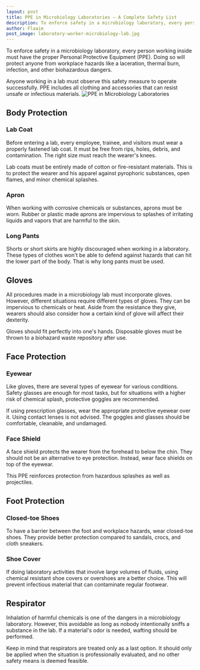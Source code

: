 ```yaml
---
layout: post
title: PPE in Microbiology Laboratories — A Complete Safety List
description: To enforce safety in a microbiology laboratory, every person working inside must have the proper Personal Protective Equipment (PPE). Doing so will protect anyone from workplace hazards like a laceration, thermal burn, infection, and other biohazardous dangers.
author: Flaaim
post_image: laboratory-worker-microbiology-lab.jpg
---
```


To enforce safety in a microbiology laboratory, every person working inside must have the proper Personal Protective Equipment (PPE). Doing so will protect anyone from workplace hazards like a laceration, thermal burn, infection, and other biohazardous dangers.

Anyone working in a lab must observe this safety measure to operate successfully. PPE includes all clothing and accessories that can resist unsafe or infectious materials.
![PPE in Microbiology Laboratories](https://safetyworkblog.com/assets/laboratory-worker-microbiology-lab.jpg)
## Body Protection


### Lab Coat

Before entering a lab, every employee, trainee, and visitors must wear a properly fastened lab coat. It must be free from rips, holes, debris, and contamination. The right size must reach the wearer's knees.

Lab coats must be entirely made of cotton or fire-resistant materials. This is to protect the wearer and his apparel against pyrophoric substances, open flames, and minor chemical splashes.

### Apron

When working with corrosive chemicals or substances, aprons must be worn. Rubber or plastic made aprons are impervious to splashes of irritating liquids and vapors that are harmful to the skin.

### Long Pants

Shorts or short skirts are highly discouraged when working in a laboratory. These types of clothes won't be able to defend against hazards that can hit the lower part of the body. That is why long pants must be used.

## Gloves


All procedures made in a microbiology lab must incorporate gloves. However, different situations require different types of gloves. They can be impervious to chemicals or heat. Aside from the resistance they give, wearers should also consider how a certain kind of glove will affect their dexterity.



Gloves should fit perfectly into one's hands. Disposable gloves must be thrown to a biohazard waste repository after use.



## Face Protection


### Eyewear


Like gloves, there are several types of eyewear for various conditions. Safety glasses are enough for most tasks, but for situations with a higher risk of chemical splash, protective goggles are recommended.



If using prescription glasses, wear the appropriate protective eyewear over it. Using contact lenses is not advised. The goggles and glasses should be comfortable, cleanable, and undamaged.



### Face Shield


A face shield protects the wearer from the forehead to below the chin. They should not be an alternative to eye protection. Instead, wear face shields on top of the eyewear.



This PPE reinforces protection from hazardous splashes as well as projectiles.



## Foot Protection


### Closed-toe Shoes


To have a barrier between the foot and workplace hazards, wear closed-toe shoes. They provide better protection compared to sandals, crocs, and cloth sneakers.



### Shoe Cover


If doing laboratory activities that involve large volumes of fluids, using chemical resistant shoe covers or overshoes are a better choice. This will prevent infectious material that can contaminate regular footwear.



## Respirator


Inhalation of harmful chemicals is one of the dangers in a microbiology laboratory. However, this avoidable as long as nobody intentionally sniffs a substance in the lab. If a material's odor is needed, wafting should be performed.



Keep in mind that respirators are treated only as a last option. It should only be applied when the situation is professionally evaluated, and no other safety means is deemed feasible.
